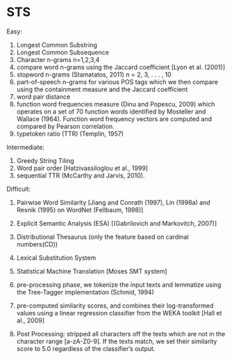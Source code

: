 # STS

Easy:
1. Longest Common Substring
2. Longest Common Subsequence
3. Character n-grams n=1,2,3,4 
4. compare word n-grams using the Jaccard coefficient [Lyon et al. (2001)]
5. stopword n-grams (Stamatatos, 2011) n = 2, 3, . . . , 10
6. part-of-speech n-grams for various POS tags which we then compare using the containment measure and the Jaccard coefficient
7. word pair distance
8. function word frequencies measure (Dinu and Popescu, 2009) which operates on a set of 70 function words identified by Mosteller and Wallace (1964). Function word frequency vectors are computed and compared by Pearson correlation.
9. typetoken ratio (TTR) (Templin, 1957)

Intermediate:
1. Greedy String Tiling
2. Word pair order [Hatzivassiloglou et al., 1999]
3. sequential TTR (McCarthy and Jarvis, 2010).


Difficult:
1. Pairwise Word Similarity [Jiang and Conrath (1997), Lin (1998a) and Resnik (1995) on WordNet (Fellbaum, 1998)]
2. Explicit Semantic Analysis (ESA) [(Gabrilovich and Markovitch, 2007)]
3. Distributional Thesaurus (only the feature based on cardinal numbers(CD))
4. Lexical Substitution System
5. Statistical Machine Translation [Moses SMT system]

1. pre-processing phase, we tokenize the input texts and lemmatize using the Tree-Tagger implementation (Schmid, 1994)
2. pre-computed similarity scores, and combines their log-transformed values using a linear regression classifier from the WEKA toolkit [Hall et al., 2009]
3. Post Processing: stripped all characters off the texts which are not in the character range [a-zA-Z0-9]. If the texts match, we set their similarity score to 5.0 regardless of the classifier’s output.
